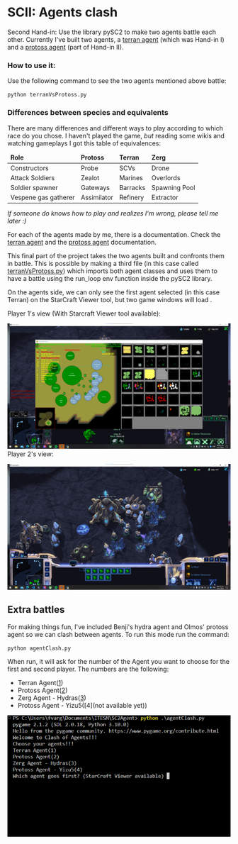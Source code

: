 # SCII: Agents clash

Second Hand-in: Use the library pySC2 to make two agents battle each other. Currently I've built two agents, a [terran agent](terran.md) (which was Hand-in I) and a [protoss agent](protoss.md) (part of Hand-in II). 
### How to use it:

Use the following command to see the two agents mentioned above battle:
    
    python terranVsProtoss.py

### Differences between species and equivalents

There are many differences and different ways to play according to which race do you chose. I haven't played the game, *but* reading some wikis and watching gameplays I got this table of equivalences:
 

<table>
    <thead>
        <td>
            <strong>Role</strong>
        </td>
        <td>
            <strong>Protoss</strong>
        </td>
        <td>
            <strong>Terran</strong>
        </td>
        <td>
            <strong>Zerg</strong>
        </td>
    </thead>
    <tr>
        <td>
            Constructors
        </td>
        <td>
            Probe
        </td>
        <td>
            SCVs
        </td>
        <td>
            Drone
        </td>
    </tr>
    <tr>
       <td>
            Attack Soldiers
        </td>
        <td>
            Zealot
        </td>
        <td>
            Marines
        </td>
        <td>
            Overlords
        </td>
    </tr>
    <tr>
       <td>
            Soldier spawner
        </td>
        <td>
            Gateways
        </td>
        <td>
            Barracks
        </td>
        <td>
            Spawning Pool
        </td>
    </tr>
    <tr>
       <td>
            Vespene gas gatherer
        </td>
        <td>
            Assimilator
        </td>
        <td>
            Refinery
        </td>
        <td>
            Extractor
        </td>
    </tr>
</table>

*If someone do knows how to play and realizes I'm wrong, please tell me later :)*

For each of the agents made by me, there is a documentation. Check the [terran agent](terran.md) and the [protoss agent](protoss.md) documentation.

This final part of the project takes the two agents built and confronts them in battle. This is possible by making a third file (in this case called [terranVsProtoss.py](terranVsProtoss.py)) which imports both agent classes and uses them to have a battle using the run_loop env function inside the pySC2 library. 

On the agents side, we can only see the first agent selected (in this case Terran) on the StarCraft Viewer tool, but two game windows will load
.

Player 1's view (With Starcraft Viewer tool available):

![player1](img/player1.png)
Player 2's view:

![player2](img/player2.png)

## Extra battles

For making things fun, I've included Benji's hydra agent and Olmos' protoss agent so we can clash between agents. To run this mode run the command:

    python agentClash.py

When run, it will ask for the number of the Agent you want to choose for the first and second player. The numbers are the following:

- Terran Agent([1](terranAgent.py))
- Protoss Agent([2](protossAgent.py))
- Zerg Agent - Hydras([3](hydras.py))
- Protoss Agent - Yizu5([4](not available yet))


![clash](img/clash.png)